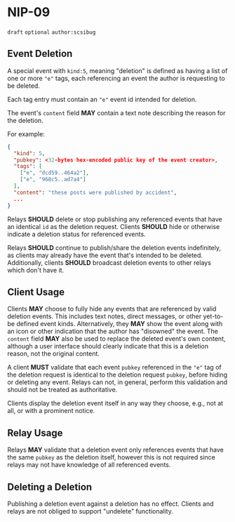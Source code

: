 # NIP-09

`draft` `optional` `author:scsibug`

## Event Deletion

A special event with `kind:5`, meaning "deletion" is defined as having a list of one or more `"e"` tags, each referencing an event the author is requesting to be deleted.

Each tag entry must contain an `"e"` event id intended for deletion.

The event's `content` field **MAY** contain a text note describing the reason for the deletion.

For example:

```json
{
  "kind": 5,
  "pubkey": <32-bytes hex-encoded public key of the event creator>,
  "tags": [
    ["e", "dcd59..464a2"],
    ["e", "968c5..ad7a4"]
  ],
  "content": "these posts were published by accident",
  ...
}
```

Relays **SHOULD** delete or stop publishing any referenced events that have an identical `id` as the deletion request.
Clients **SHOULD** hide or otherwise indicate a deletion status for referenced events.

Relays **SHOULD** continue to publish/share the deletion events indefinitely, as clients may already have the event that's intended to be deleted.
Additionally, clients **SHOULD** broadcast deletion events to other relays which don't have it.

## Client Usage

Clients **MAY** choose to fully hide any events that are referenced by valid deletion events.
This includes text notes, direct messages, or other yet-to-be defined event kinds.
Alternatively, they **MAY** show the event along with an icon or other indication that the author has "disowned" the event.
The `content` field **MAY** also be used to replace the deleted event's own content, although a user interface should clearly indicate that this is a deletion reason, not the original content.

A client **MUST** validate that each event `pubkey` referenced in the `"e"` tag of the deletion request is identical to the deletion request `pubkey`, before hiding or deleting any event.
Relays can not, in general, perform this validation and should not be treated as authoritative.

Clients display the deletion event itself in any way they choose, e.g., not at all, or with a prominent notice.

## Relay Usage

Relays **MAY** validate that a deletion event only references events that have the same `pubkey` as the deletion itself, however this is not required since relays may not have knowledge of all referenced events.

## Deleting a Deletion

Publishing a deletion event against a deletion has no effect.
Clients and relays are not obliged to support "undelete" functionality.
